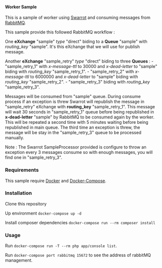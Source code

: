 #### Worker Sample

This is a sample of worker using [Swarrot](https://github.com/swarrot/swarrot "Swarrot") and consuming messages from [RabbitMQ](https://rabbitmq.com "RabbitMQ").

This sample provide this followed RabbitMQ workflow : 

One **eXchange** "sample" *type* "direct" biding to a **Queue** "sample" with *routing_key* "sample". 
It's this eXchange that we will use for publish message.

Another **eXchange** "sample_retry" *type* "direct" biding to three **Queues** : 
    - "sample_retry_1" with *x-message-ttl* to 30000 and *x-dead-letter* to "sample" biding with *routing_key* "sample_retry_1". 
    - "sample_retry_2" with *x-message-ttl* to 6000000 and *x-dead-letter* to "sample" biding with *routing_key* "sample_retry_2". 
    - "sample_retry_3" biding with *routing_key* "sample_retry_3".

Messages will be consumed from "sample" queue. During consume process if an exception is threw Swarrot will republish the message in "sample_retry" eXchange with **routing_key** "sample_retry_1". 
This message will wait 30 seconds in "sample_retry_1" queue before being republished in **x-dead-letter** "sample" by RabbitMQ to be consumed again by the worker. 
This will be repeated a second time with 5 minutes waiting before being republished in main queue.
The third time an exception is threw, the message will be stay in the "sample_retry_3" queue to be processed manually.

Note : The Swarrot SampleProcessor provided is configure to throw an exception every 3 messages consume so with enough messages, you will find one in "sample_retry_3".

### Requirements

This sample require [Docker](https://docker.com "Docker") and [Docker-Compose](https://docs.docker.com/compose/install/ "Docker-Compose").

### Installation

Clone this repository 

Up environment `docker-compose up -d`

Install composer dependencies `docker-compose run --rm composer install`

### Usage

Run `docker-compose run -T --rm php app/console list`.

Run `docker-compose port rabbitmq 15672` to see the address of rabbitMQ management.